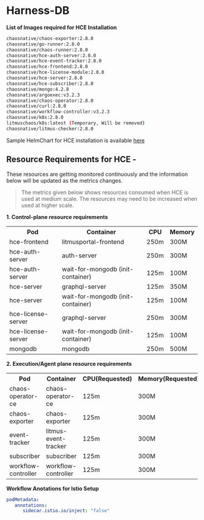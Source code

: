 # Harness-DB

**List of Images required for HCE Installation**

```BASH
chaosnative/chaos-exporter:2.8.0
chaosnative/go-runner:2.8.0
chaosnative/chaos-runner:2.8.0
chaosnative/hce-auth-server:2.8.0
chaosnative/hce-event-tracker:2.8.0
chaosnative/hce-frontend:2.8.0
chaosnative/hce-license-module:2.8.0
chaosnative/hce-server:2.8.0
chaosnative/hce-subscriber:2.8.0
chaosnative/mongo:4.2.8
chaosnative/argoexec:v3.2.3
chaosnative/chaos-operator:2.8.0
chaosnative/curl:2.8.0
chaosnative/workflow-controller:v3.2.3
chaosnative/k8s:2.8.0
litmuschaos/k8s:latest (Temporary, Will be removed)
chaosnative/litmus-checker:2.8.0
```

Sample HelmChart for HCE installation is available [here](hce-helm-chart/)

## Resource Requirements for HCE - 

These resources are getting monitored continuously and the information below will be updated as the metrics changes.

> The metrics given below shows resources consumed when HCE is used at medium scale. The resources may need to be increased when used at higher scale.


**1. Control-plane resource requirements**

<table>
   <tr>
      <th>Pod</th>
      <th>Container</th>
      <th>CPU</th>
      <th>Memory</th>
   </tr>
   <tr>
   <td>hce-frontend</td>
   <td>litmusportal-frontend</td>
   <td>250m</td>
   <td>300M</td>
   </tr>
   <tr>
   <td>hce-auth-server</td>
   <td>auth-server</td>
   <td>250m</td>
   <td>300M</td>
   </tr>
   <tr>
   <td>hce-auth-server</td>
   <td>wait-for-mongodb (init-container)</td>
   <td>125m</td>
   <td>100M</td>
   </tr>
   <tr>
   <td>hce-server</td>
   <td>graphql-server</td>
   <td>125m</td>
   <td>350M</td>
   </tr>
   <tr>
   <td>hce-server</td>
   <td>wait-for-mongodb (init-container)</td>
   <td>125m</td>
   <td>100M</td>
   </tr>
   <tr>
   <td>hce-license-server</td>
   <td>graphql-server</td>
   <td>250m</td>
   <td>300M</td>
   </tr>
   <tr>
   <td>hce-license-server</td>
   <td>wait-for-mongodb (init-container)</td>
   <td>125m</td>
   <td>100M</td>
   </tr>
   <tr>
   <td>mongodb</td>
   <td>mongodb</td>
   <td>250m</td>
   <td>500M</td>
   </tr>
</table>

**2. Execution/Agent plane resource requirements**

<table>
   <tr>
    <th>Pod</th>
    <th>Container</th>
    <th>CPU(Requested)</th>
    <th>Memory(Requested)</th>
   </tr>
   <tr>
    <td>chaos-operator-ce</td>
    <td>chaos-operator-ce</td>
    <td>125m</td>
    <td>300M</td>
   </tr>
   <tr>
    <td>chaos-exporter</td>
    <td>chaos-exporter</td>
    <td>125m</td>
    <td>300M</td>
   </tr>
   <tr>
    <td>event-tracker</td>
    <td>litmus-event-tracker</td>
    <td>125m</td>
    <td>300M</td>
   </tr>
   <tr>
    <td>subscriber</td>
    <td>subscriber</td>
    <td>125m</td>
    <td>300M</td>
   </tr>
   <tr>
    <td>workflow-controller</td>
    <td>workflow-controller</td>
    <td>125m</td>
    <td>300M</td>
   </tr>
</table>

**Workflow Anotations for Istio Setup**

```YAML
podMetadata:
   annotations:
      sidecar.istio.io/inject: "false"
```